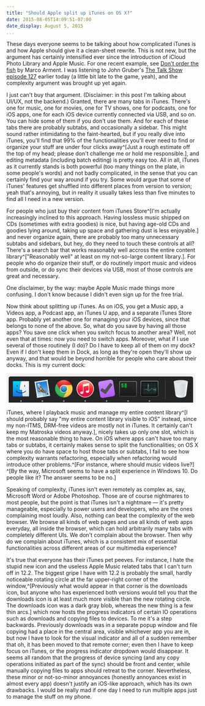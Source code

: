 ```yaml
---
title: "Should Apple split up iTunes on OS X?"
date: 2015-08-05T14:09:51-07:00
date_display: August 5, 2015
...
```


These days everyone seems to be talking about how complicated iTunes is and how Apple should give it a clean-sheet rewrite. This is not new, but the argument has certainly intensified ever since the introduction of iCloud Photo Library and Apple Music. For one recent example, see [Don't order the fish](http://www.marco.org/2015/07/26/dont-order-the-fish) by Marco Arment. I was listening to John Gruber's [The Talk Show episode 127](https://daringfireball.net/thetalkshow/2015/07/29/ep-127) earlier today (a little bit late to the game, yeah), and the complexity argument was brought up yet again.

I just can't buy that argument. (Disclaimer: in this post I'm talking about UI/UX, not the backend.) Granted, there are many tabs in iTunes. There's one for music, one for movies, one for TV shows, one for podcasts, one for iOS apps, one for each iOS device currently connected via USB, and so on. You can hide some of them if you don't use them. And for each of these tabs there are probably subtabs, and occasionally a sidebar. This might sound rather intimidating to the faint-hearted, but if you really dive into iTunes, you'll find that 99% of the functionalities you'll ever need to find or organize your stuff are under four clicks away^[Just a rough estimate off the top of my head; please don't challenge me or hold me responsible.], and editing metadata (including batch editing) is pretty easy too. All in all, iTunes as it currently stands is both powerful (too many things on the plate, in some people's words) and not badly complicated, in the sense that you can certainly find your way around if you try. Some would argue that some of iTunes' features get shuffled into different places from version to version; yeah that's annoying, but in reality it usually takes less than five minutes to find all I need in a new version.

For people who just buy their content from iTunes Store^[I'm actually increasingly inclined to this approach. Having lossless music shipped on CDs (sometimes with extra goodies) is nice, but having age-old CDs and goodies lying around, taking up space and gathering dust is less enjoyable.] and never organize again, there are probably too many unnecessary subtabs and sidebars, but hey, do they need to touch these controls at all? There's a search bar that works reasonably well accross the entire content library^["Reasonably well" at least on my not-so-large content library.]. For people who do organize their stuff, or do routinely import music and videos from outside, or do sync their devices via USB, most of those controls are great and necessary.

One disclaimer, by the way: maybe Apple Music made things more confusing. I don't know because I didn't even sign up for the free trial.

Now think about splitting up iTunes. As on iOS, you get a Music app, a Videos app, a Podcast app, an iTunes U app, and a separate iTunes Store app. Probably yet another one for managing your iOS devices, since that belongs to none of the above. So, what do you save by having all those apps? You save one click when you switch focus to another area? Well, not even that at times: now you need to switch apps. Moreover, what if I use several of those routinely (I do)? Do I have to keep all of them on my dock? Even if I don't keep them in Dock, as long as they're open they'll show up anyway, and that would be beyond horrible for people who care about their docks. This is my current dock:

![My current Dock. Note that I have the old red iTunes icon from 12.1, because I really can't stand the white one from 12.2. I know that's the future in El Capitan and iOS 9 (it looks reasonable on iOS 9 by the way, I've been using public betas since day one), but I'll just be stubborn this time, without much real cost.](/img/20150805-my-current-dock.png)

iTunes, where I playback music and manage my entire content library^[I should probably say "my entire content library visible to iOS" instead, since my non-ITMS, DRM-free videos are mostly not in iTunes. It certainly can't keep my Matroska videos anyway.], nicely takes up only one slot, which is the most reasonable thing to have. On iOS where apps can't have too many tabs or subtabs, it certainly makes sense to split the functionalities; on OS X where you do have space to host those tabs or subtabs, I fail to see how complexity warrants refactoring, especially when refactoring would introduce other problems.^[For instance, where should music videos live?] ^[By the way, Microsoft seems to have a split experience in Windows 10. Do people like it? The answer seems to be no.]

Speaking of complexity, iTunes isn't even remotely as complex as, say, Microsoft Word or Adobe Photoshop. Those are of course nightmares to most people, but the point is that iTunes isn't a nightmare — it's pretty manageable, especially to power users and developers, who are the ones complaining most loudly. Also, nothing can beat the complexity of the web browser. We browse all kinds of web pages and use all kinds of web apps everyday, all inside the browser, which can hold arbitrarily many tabs with completely different UIs. We don't complain about the browser. Then why do we complain about iTunes, which is a consistent mix of essential functionalities across different areas of our multimedia experience?

It's true that everyone has their iTunes pet peeves. For instance, I hate the stupid new icon and the useless Apple Music related tabs that I can't turn off in 12.2. The biggest gripe I have with 12.2 is probably the small, hardly noticeable rotating circle at the far upper-right corner of the window,^[Previously what would appear in that corner is the downloads icon, but anyone who has experienced both versions would tell you that the downloads icon is at least much more visible than the new rotating circle. The downloads icon was a dark gray blob, whereas the new thing is a few thin arcs.] which now hosts the progress indicators of certain IO operations such as downloads and copying files to devices. To me it's a step backwards. Previously downloads was in a separate popup window and file copying had a place in the central area, visible whichever app you are in, but now I have to look for the visual indicator and all of a sudden remember that oh, it has been moved to that remote corner; even then I have to keep focus on iTunes, or the progress indicator dropdown would disappear. It seems all random that the progress of device syncing (and any copy operations initiated as part of the sync) should be front and center, while manually copying files to apps should retreat to the corner. Nevertheless, these minor or not-so-minor annoyances (honestly annoyances exist in almost every app) doesn't justify an iOS-like approach, which has its own drawbacks. I would be really mad if one day I need to run multiple apps just to manage the stuff on my phone.
